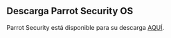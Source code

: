 ## Descarga Parrot Security OS ##

Parrot Security está disponible para su descarga [AQUÍ](https://parrotlinux.org/download/).

<!-- //Por favor, elija el mirror más cercano a su ubicación geográfica con el fin de tener una experiencia de máxima velocidad de descarga// -->

